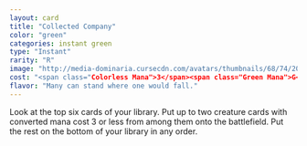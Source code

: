 ```yaml
---
layout: card
title: "Collected Company"
color: "green"
categories: instant green
type: "Instant"
rarity: "R"
image: "http://media-dominaria.cursecdn.com/avatars/thumbnails/68/74/200/283/635612641265307832.png"
cost: "<span class="Colorless Mana">3</span><span class="Green Mana">G</span>"
flavor: "Many can stand where one would fall."
---
```


Look at the top six cards of your library. Put up to two creature cards with converted mana cost 3 or less from among them onto the battlefield.  Put the rest on the bottom of your library in any order.
